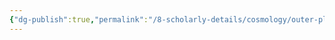 ```yaml
---
{"dg-publish":true,"permalink":"/8-scholarly-details/cosmology/outer-planes/the-astral-sea/river-phlegethon/","noteIcon":""}
---
```


